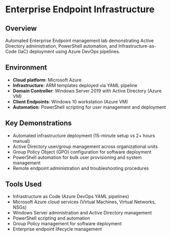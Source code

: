 # Enterprise Endpoint Infrastructure 

## Overview
Automated Enterprise Endpoint management lab demonstrating Active Directory administration, PowerShell automation, and Infrastructure-as-Code (IaC) deployment using Azure DevOps pipelines.

## Environment
- **Cloud platform**: Microsoft Azure
- **Infrastructure**: ARM templates deployed via YAML pipeline
- **Domain Controller**: Windows Server 2019 with Active Directory (Azure VM)
- **Client Endpoints**: Windows 10 workstation (Azure VM)
- **Automation**: PowerShell scripting for user management and deployment

## Key Demonstrations
- Automated infrastructure deployment (15-minute setup vs 2+ hours manual)
- Active Directory user/group management across organizational units
- Group Policy Object (GPO) configuration for software deployment
- PowerShell automation for bulk user provisioning and system management
- Remote endpoint administration and troubleshooting procedures

## Tools Used
- Infrastructure as Code (Azure DevOps YAML pipelines)
- Microsoft Azure cloud services (Virtual Machines, Virtual Networks, NSGs)
- Windows Server administration and Active Directory management
- PowerShell scripting and automation
- Group Policy management for software deployment
- Enterprise endpoint lifecycle management
